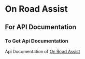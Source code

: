 # On Road Assist
## For API Documentation

### To Get Api Documentation
Api Documentation of [On Road Assist](https://github.com/sparrow-code/on-road-assist/tree/main/api)
